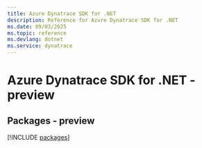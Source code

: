```yaml
---
title: Azure Dynatrace SDK for .NET
description: Reference for Azure Dynatrace SDK for .NET
ms.date: 09/03/2025
ms.topic: reference
ms.devlang: dotnet
ms.service: dynatrace
---
```

# Azure Dynatrace SDK for .NET - preview
## Packages - preview
[!INCLUDE [packages](dynatrace-index.md)]